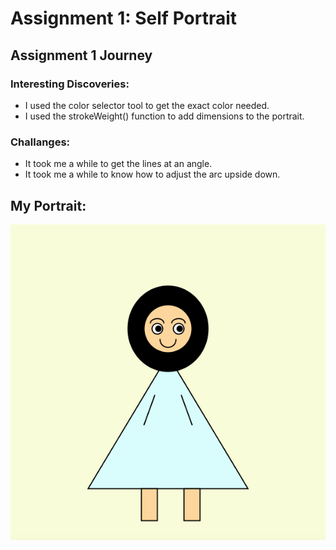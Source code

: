 # Assignment 1: Self Portrait

## Assignment 1 Journey

### Interesting Discoveries:
- I used the color selector tool to get the exact color needed.
- I used the strokeWeight() function to add dimensions to the portrait.
      
### Challanges:
- It took me a while to get the lines at an angle.
- It took me a while to know how to adjust the arc upside down.
      
## My Portrait:

![](Image.png)
